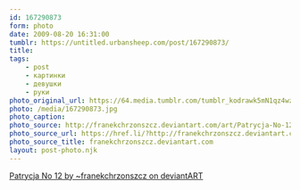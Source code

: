 ```yaml
---
id: 167290873
form: photo
date: 2009-08-20 16:31:00
tumblr: https://untitled.urbansheep.com/post/167290873/
title:
tags:
    - post
    - картинки
    - девушки
    - руки
photo_original_url: https://64.media.tumblr.com/tumblr_kodrawk5mN1qz4wzio1_1280.jpg
photo: /media/167290873.jpg
photo_caption: 
photo_source: http://franekchrzonszcz.deviantart.com/art/Patrycja-No-12-116531177
photo_source_url: https://href.li/?http://franekchrzonszcz.deviantart.com/art/Patrycja-No-12-116531177
photo_source_title: franekchrzonszcz.deviantart.com
layout: post-photo.njk
---
```


<p><a href="http://franekchrzonszcz.deviantart.com/art/Patrycja-No-12-116531177">Patrycja No 12 by ~franekchrzonszcz on deviantART</a></p>
